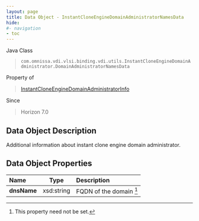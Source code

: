 ```yaml
---
layout: page
title: Data Object - InstantCloneEngineDomainAdministratorNamesData
hide:
#- navigation
- toc
---
```






Java Class
> `com.omnissa.vdi.vlsi.binding.vdi.utils.InstantCloneEngineDomainAdministrator.DomainAdministratorNamesData`

Property of
> [InstantCloneEngineDomainAdministratorInfo](vdi.utils.InstantCloneEngineDomainAdministrator.InstantCloneEngineDomainAdministratorInfo.md#field_detail)

Since
> Horizon 7.0


## Data Object Description

Additional information about instant clone engine domain administrator.

## Data Object Properties

 Name | Type | Description
:---|:---:|:---
**dnsName**|  xsd:string|  FQDN of the domain [^1]
 


 


[^1]: This property need not be set.